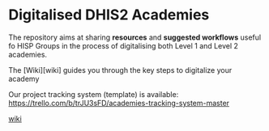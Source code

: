 # Digitalised DHIS2 Academies

The repository aims at sharing **resources** and **suggested workflows** useful fo HISP Groups in the process of digitalising both Level 1 and Level 2 academies.

The [Wiki][wiki] guides you through the key steps to digitalize your academy

Our project tracking system (template) is available: https://trello.com/b/trJU3sFD/academies-tracking-system-master

[wiki](https://github.com/mrwine/dhis2-digital-academy-support/wiki)
